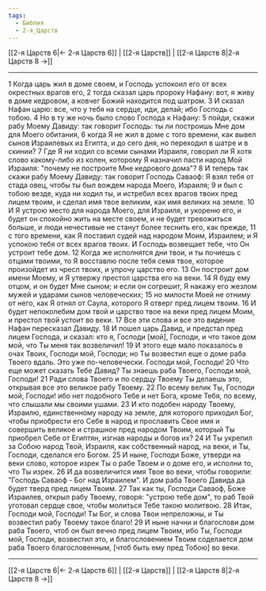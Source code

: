 ```yaml
---
tags:
  - Библия
  - 2-я_Царств
---
```

[[2-я Царств 6|← 2-я Царств 6]] | [[2-я Царств]] | [[2-я Царств 8|2-я Царств 8 →]]

---
1 Когда царь жил в доме своем, и Господь успокоил его от всех окрестных врагов его,
2 тогда сказал царь пророку Нафану: вот, я живу в доме кедровом, а ковчег Божий находится под шатром.
3 И сказал Нафан царю: все, что у тебя на сердце, иди, делай; ибо Господь с тобою.
4 Но в ту же ночь было слово Господа к Нафану:
5 пойди, скажи рабу Моему Давиду: так говорит Господь: ты ли построишь Мне дом для Моего обитания,
6 когда Я не жил в доме с того времени, как вывел сынов Израилевых из Египта, и до сего дня, но переходил в шатре и в скинии?
7 Где Я ни ходил со всеми сынами Израиля, говорил ли Я хотя слово какому-либо из колен, которому Я назначил пасти народ Мой Израиля: "почему не построите Мне кедрового дома"?
8 И теперь так скажи рабу Моему Давиду: так говорит Господь Саваоф: Я взял тебя от стада овец, чтобы ты был вождем народа Моего, Израиля;
9 и был с тобою везде, куда ни ходил ты, и истребил всех врагов твоих пред лицем твоим, и сделал имя твое великим, как имя великих на земле.
10 И Я устрою место для народа Моего, для Израиля, и укореню его, и будет он спокойно жить на месте своем, и не будет тревожиться больше, и люди нечестивые не станут более теснить его, как прежде,
11 с того времени, как Я поставил судей над народом Моим, Израилем; и Я успокою тебя от всех врагов твоих. И Господь возвещает тебе, что Он устроит тебе дом.
12 Когда же исполнятся дни твои, и ты почиешь с отцами твоими, то Я восставлю после тебя семя твое, которое произойдет из чресл твоих, и упрочу царство его.
13 Он построит дом имени Моему, и Я утвержу престол царства его на веки.
14 Я буду ему отцом, и он будет Мне сыном; и если он согрешит, Я накажу его жезлом мужей и ударами сынов человеческих;
15 но милости Моей не отниму от него, как Я отнял от Саула, которого Я отверг пред лицем твоим.
16 И будет непоколебим дом твой и царство твое на веки пред лицем Моим, и престол твой устоит во веки.
17 Все эти слова и все это видение Нафан пересказал Давиду.
18 И пошел царь Давид, и предстал пред лицем Господа, и сказал: кто я, Господи [мой], Господи, и что такое дом мой, что Ты меня так возвеличил!
19 И этого еще мало показалось в очах Твоих, Господи мой, Господи; но Ты возвестил еще о доме раба Твоего вдаль. Это уже по-человечески. Господи мой, Господи!
20 Что еще может сказать Тебе Давид? Ты знаешь раба Твоего, Господи мой, Господи!
21 Ради слова Твоего и по сердцу Твоему Ты делаешь это, открывая все это великое рабу Твоему.
22 По всему велик Ты, Господи мой, Господи! ибо нет подобного Тебе и нет Бога, кроме Тебя, по всему, что слышали мы своими ушами.
23 И кто подобен народу Твоему, Израилю, единственному народу на земле, для которого приходил Бог, чтобы приобрести его Себе в народ и прославить Свое имя и совершить великое и страшное пред народом Твоим, который Ты приобрел Себе от Египтян, изгнав народы и богов их?
24 И Ты укрепил за Собою народ Твой, Израиля, как собственный народ, на веки, и Ты, Господи, сделался его Богом.
25 И ныне, Господи Боже, утверди на веки слово, которое изрек Ты о рабе Твоем и о доме его, и исполни то, что Ты изрек.
26 И да возвеличится имя Твое во веки, чтобы говорили: "Господь Саваоф - Бог над Израилем". И дом раба Твоего Давида да будет тверд пред лицем Твоим.
27 Так как ты, Господи Саваоф, Боже Израилев, открыл рабу Твоему, говоря: "устрою тебе дом", то раб Твой уготовал сердце свое, чтобы молиться Тебе такою молитвою.
28 Итак, Господи мой, Господи! Ты Бог, и слова Твои непреложны, и Ты возвестил рабу Твоему такое благо!
29 И ныне начни и благослови дом раба Твоего, чтоб он был вечно пред лицем Твоим, ибо Ты, Господи мой, Господи, возвестил это, и благословением Твоим соделается дом раба Твоего благословенным, [чтоб быть ему пред Тобою] во веки.

---
[[2-я Царств 6|← 2-я Царств 6]] | [[2-я Царств]] | [[2-я Царств 8|2-я Царств 8 →]]